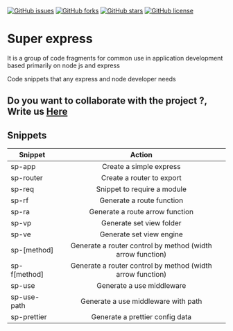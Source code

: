 [![GitHub issues](https://img.shields.io/github/issues/brpereyra/super-express?style=plastic)](https://github.com/brpereyra/react-component-generator/issues)
[![GitHub forks](https://img.shields.io/github/forks/brpereyra/super-express?style=plastic)](https://github.com/brpereyra/react-component-generator/network)
[![GitHub stars](https://img.shields.io/github/stars/brpereyra/super-express?style=plastic)](https://github.com/brpereyra/react-component-generator/stargazers)
[![GitHub license](https://img.shields.io/github/license/brpereyra/super-express?style=plastic)](https://github.com/brpereyra/react-component-generator/blob/master/LICENSE)

# Super express

It is a group of code fragments for common use in application development based primarily on node js and express

Code snippets that any express and node developer needs

## Do you want to collaborate with the project ?, Write us [Here](mailto:brp2196@gmail.com)

## Snippets

| Snippet      |                           Action                           |
| ------------ | :--------------------------------------------------------: |
| sp-app       |                  Create a simple express                   |
| sp-router    |                 Create a router to export                  |
| sp-req       |                Snippet to require a module                 |
| sp-rf        |                 Generate a route function                  |
| sp-ra        |              Generate a route arrow function               |
| sp-vp        |                  Generate set view folder                  |
| sp-ve        |                  Generate set view engine                  |
| sp-[method]  | Generate a router control by method (width arrow function) |
| sp-f[method] | Generate a router control by method (width arrow function) |
| sp-use       |                 Generate a use middleware                  |
| sp-use-path  |            Generate a use middleware with path             |
| sp-prettier  |              Generate a prettier config data               |
